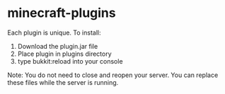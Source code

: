 # minecraft-plugins
Each plugin is unique.
To install:
  1. Download the plugin.jar file
  2. Place plugin in plugins directory
  3. type bukkit:reload into your console
 
Note: You do not need to close and reopen your server. You can replace these files while the server is running.
